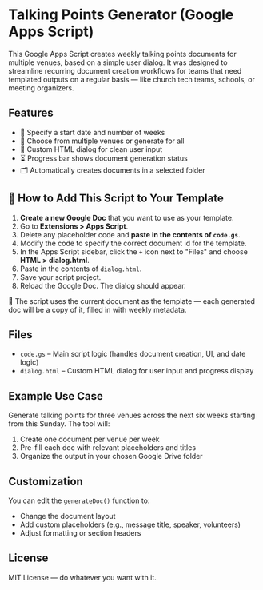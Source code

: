 # Talking Points Generator (Google Apps Script)

This Google Apps Script creates weekly talking points documents for multiple venues, based on a simple user dialog. It was designed to streamline recurring document creation workflows for teams that need templated outputs on a regular basis — like church tech teams, schools, or meeting organizers.

## Features

- 📆 Specify a start date and number of weeks
- 🏢 Choose from multiple venues or generate for all
- 💬 Custom HTML dialog for clean user input
- ⏳ Progress bar shows document generation status
- 🗂 Automatically creates documents in a selected folder

## 🚀 How to Add This Script to Your Template

1. **Create a new Google Doc** that you want to use as your template.
2. Go to **Extensions > Apps Script**.
3. Delete any placeholder code and **paste in the contents of `code.gs`**.
4. Modify the code to specify the correct document id for the template.
5. In the Apps Script sidebar, click the `+` icon next to "Files" and choose **HTML > dialog.html**.
6. Paste in the contents of `dialog.html`.
7. Save your script project.
8. Reload the Google Doc. The dialog should appear.

📌 The script uses the current document as the template — each generated doc will be a copy of it, filled in with weekly metadata.

## Files

- `code.gs` – Main script logic (handles document creation, UI, and date logic)
- `dialog.html` – Custom HTML dialog for user input and progress display

## Example Use Case

Generate talking points for three venues across the next six weeks starting from this Sunday. The tool will:

1. Create one document per venue per week
2. Pre-fill each doc with relevant placeholders and titles
3. Organize the output in your chosen Google Drive folder

## Customization

You can edit the `generateDoc()` function to:
- Change the document layout
- Add custom placeholders (e.g., message title, speaker, volunteers)
- Adjust formatting or section headers

## License

MIT License — do whatever you want with it.
